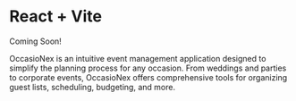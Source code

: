 # React + Vite

Coming Soon!

OccasioNex is an intuitive event management application designed to simplify the planning process for any occasion. From weddings and parties to corporate events, OccasioNex offers comprehensive tools for organizing guest lists, scheduling, budgeting, and more.
